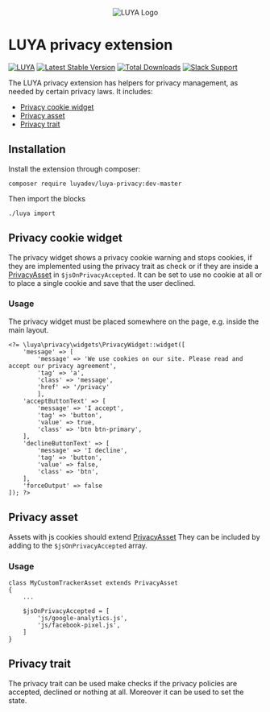 <p align="center">
  <img src="https://raw.githubusercontent.com/luyadev/luya/master/docs/logo/luya-logo-0.2x.png" alt="LUYA Logo"/>
</p>

# LUYA privacy extension

[![LUYA](https://img.shields.io/badge/Powered%20by-LUYA-brightgreen.svg)](https://luya.io)
[![Latest Stable Version](https://poser.pugx.org/luyadev/luya-privacy/v/stable)](https://packagist.org/packages/luyadev/luya-privacy)
[![Total Downloads](https://poser.pugx.org/luyadev/luya-privacy/downloads)](https://packagist.org/packages/luyadev/luya-privacy)
[![Slack Support](https://img.shields.io/badge/Slack-luyadev-yellowgreen.svg)](https://slack.luya.io/)

The LUYA privacy extension has helpers for privacy management, as needed by certain privacy laws.
It includes:
- [Privacy cookie widget](#privacy-cookie-widget)
- [Privacy asset](#privacy-asset)
- [Privacy trait](#privacy-trait)

## Installation

Install the extension through composer:

`composer require luyadev/luya-privacy:dev-master`

Then import the blocks

`./luya import`

## Privacy cookie widget
The privacy widget shows a privacy cookie warning and stops cookies, if they are implemented using the privacy trait as
 check or if they are inside a [PrivacyAsset](https://github.com/luyadev/luya-privacy/blob/master/src/assets/PrivacyAsset.php)
  in `$jsOnPrivacyAccepted`. 
It can be set to use no cookie at all or to place a single cookie and save that the user declined.

### Usage
The privacy widget must be placed somewhere on the page, e.g. inside the main layout.
```
<?= \luya\privacy\widgets\PrivacyWidget::widget([
    'message' => [
        'message' => 'We use cookies on our site. Please read and accept our privacy agreement',
        'tag' => 'a',
        'class' => 'message',
        'href' => '/privacy'
        ],
    'acceptButtonText' => [
        'message' => 'I accept',
        'tag' => 'button',
        'value' => true,
        'class' => 'btn btn-primary',
    ],
    'declineButtonText' => [
        'message' => 'I decline',
        'tag' => 'button',
        'value' => false,
        'class' => 'btn',
    ],
    'forceOutput' => false
]); ?>
```

## Privacy asset
Assets with js cookies should extend [PrivacyAsset](https://github.com/luyadev/luya-privacy/blob/master/src/assets/PrivacyAsset.php)
They can be included by adding to the `$jsOnPrivacyAccepted` array.

### Usage
```
class MyCustomTrackerAsset extends PrivacyAsset 
{
    ...
    
    $jsOnPrivacyAccepted = [
        'js/google-analytics.js',
        'js/facebook-pixel.js',
    ]
}
```

## Privacy trait
The privacy trait can be used make checks if the privacy policies are accepted, declined or nothing at all. 
Moreover it can be used to set the state.